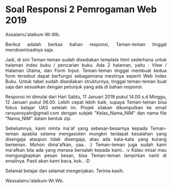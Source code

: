 # Soal Responsi 2 Pemrogaman Web 2019

<p align="justify">Assalamu'alaikum Wr.Wb.</p>

<p align="justify">Berikut adalah berkas bahan responsi, Teman-teman tinggal mendownloadnya saja.</p>

<p align="justify">Jadi, di sini Teman-teman sudah disediakan template html sederhana untuk halaman index buku / pencarian buku. Ada 2 halaman, yaitu : View / Halaman Utama, dan Form Input. Teman-teman tinggal membuat kedua form tersebut dapat berfungsi sebagaimana mestinya seperti Web Index Buku. Untuk tabel sudah disediakan strukturnya, tinggal teman-teman buat saja dan sesuaikan dengan petunjuk yang ada di bahan responsi.</p>

<p align="justify">Responsi ini dimulai dari Hari Sabtu, 11 Januari 2019 pukul 14.00 s.d Minggu, 12 Januari pukul 06.00. Lebih cepat lebih baik, supaya Teman-teman bisa fokus belajar UAS setelah ini. Projek silakan dikumpulkan ke email rarsyansyahr@gmail.com dengan subjek "Kelas_Nama_NIM" dan nama file "Nama_NIM" dalam bentuk zip.</p>

<p align="justify">Sebelumnya, kami minta ma'af yang sebesar-besarnya kepada Teman-teman apabila selama mengasisten mungkin terdapat kesalahan yang disengaja ataupun tidak disengaja, atau ada kata-kata yang kurang berkenan. Mohon dima'afkan, yaa.. :) Teman-teman juga sudah kami ma'afkan bila ada yang merasa bersalah kepada kami.. :v Kalau misal mau mengungkapkan pesan kesan, bisa Teman-teman lampirkan nanti di emailnya. Pasti akan kami baca, kok.. :D</p>

<p align="justify">Selamat belajar dan selamat mengerjakan. Terima kasih.</p>

<p align="justify">Wassalamu'alaikum Wr.Wb.</p>
